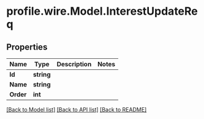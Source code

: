 # profile.wire.Model.InterestUpdateReq

## Properties

Name | Type | Description | Notes
------------ | ------------- | ------------- | -------------
**Id** | **string** |  | 
**Name** | **string** |  | 
**Order** | **int** |  | 

[[Back to Model list]](../README.md#documentation-for-models) [[Back to API list]](../README.md#documentation-for-api-endpoints) [[Back to README]](../README.md)

